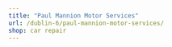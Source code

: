 ```yaml
---
title: "Paul Mannion Motor Services"
url: /dublin-6/paul-mannion-motor-services/
shop: car repair
---
```

